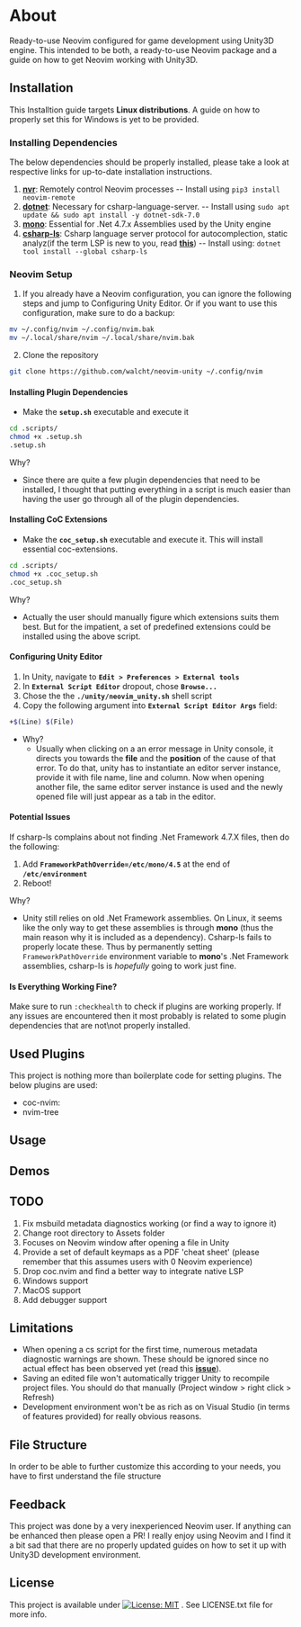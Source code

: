 # About

Ready-to-use Neovim configured for game development using Unity3D engine. This
intended to be both, a ready-to-use Neovim package and a guide on how to get Neovim
working with Unity3D.

## Installation

This Installtion guide targets __Linux distributions__. A guide on how to
properly set this for Windows is yet to be provided.

### Installing Dependencies
The below dependencies should be properly installed, please take a look at
respective links for up-to-date installation instructions.

1. __[nvr][nvr_repo]__: Remotely control Neovim processes -- Install using ```pip3
install neovim-remote```
2. __[dotnet][dotnet_installation]__: Necessary for csharp-language-server.
-- Install using ```sudo apt update && sudo apt install -y dotnet-sdk-7.0```
3. __[mono][mono_installation]__: Essential for .Net 4.7.x Assemblies used by
the Unity engine
4. __[csharp-ls][csharpls_installation]__: Csharp language server protocol for
autocomplection, static analyz(if the term LSP is new to you, read 
__[this][lsp]__) -- Install using: ```dotnet tool install --global csharp-ls```

### Neovim Setup

1. If you already have a Neovim configuration, you can ignore the following
steps and jump to Configuring Unity Editor. Or if you want to use this
configuration, make sure to do a backup:

```bash
mv ~/.config/nvim ~/.config/nvim.bak
mv ~/.local/share/nvim ~/.local/share/nvim.bak
```

2. Clone the repository

```bash
git clone https://github.com/walcht/neovim-unity ~/.config/nvim
```


#### Installing Plugin Dependencies

- Make the __```setup.sh```__ executable and execute it

```bash
cd .scripts/
chmod +x .setup.sh
.setup.sh
```

Why?

- Since there are quite a few plugin dependencies that need to be installed, I
thought that putting everything in a script is much easier than having the user
go through all of the plugin dependencies.

#### Installing CoC Extensions

- Make the __```coc_setup.sh```__ executable and execute it. This will install
essential coc-extensions.

```bash
cd .scripts/
chmod +x .coc_setup.sh
.coc_setup.sh
```

Why?

- Actually the user should manually figure which extensions suits them best.
But for the impatient, a set of predefined extensions could be installed
using the above script.


#### Configuring Unity Editor

1. In Unity, navigate to __```Edit > Preferences > External tools```__
2. In __```External Script Editor```__ dropout, chose __```Browse...```__
3. Chose the the __```./unity/neovim_unity.sh```__ shell script
4. Copy the following argument into __```External Script Editor Args```__ field:

```bash
+$(Line) $(File)
```

- Why?
  - Usually when clicking on a an error message in Unity console, it directs
    you towards the __file__ and the __position__ of the cause of that error.
    To do that, unity has to instantiate an editor server instance, provide it
    with file name, line and column. Now when opening another file, the same
    editor server instance is used and the newly opened file will just appear
    as a tab in the editor.

#### Potential Issues

If csharp-ls complains about not finding .Net Framework 4.7.X files, then do
the following:

1. Add __```FrameworkPathOverride=/etc/mono/4.5```__ at the end of  
__```/etc/environment```__
2. Reboot!

Why?

- Unity still relies on old .Net Framework assemblies. On Linux, it seems
like the only way to get these assemblies is through __mono__ (thus the main
reason why it is included as a dependency). Csharp-ls fails to properly locate
these. Thus by permanently setting ```FrameworkPathOverride``` environment
variable to __mono__'s .Net Framework assemblies, csharp-ls is _hopefully_
going to work just fine.

#### Is Everything Working Fine?

Make sure to run ```:checkhealth``` to check if plugins are working properly.
If any issues are encountered then it most probably is related to some plugin
dependencies that are not\not properly installed.

## Used Plugins

This project is nothing more than boilerplate code for setting plugins. The
below plugins are used:

- coc-nvim:
- nvim-tree

## Usage

## Demos

## TODO

1. Fix msbuild metadata diagnostics working (or find a way to ignore it)
1. Change root directory to Assets folder
1. Focuses on Neovim window after opening a file in Unity
1. Provide a set of default keymaps as a PDF 'cheat sheet' (please remember
that this assumes users with 0 Neovim experience)
1. Drop coc.nvim and find a better way to integrate native LSP
1. Windows support
1. MacOS support
1. Add debugger support

## Limitations

- When opening a cs script for the first time, numerous metadata diagnostic
warnings are shown. These should be ignored since no actual effect has been
observed yet (read this __[issue][metadata_issue]__).
- Saving an edited file won't automatically trigger Unity to recompile project
files. You should do that manually (Project window > right click > Refresh)
- Development environment won't be as rich as on Visual Studio (in terms of
features provided) for really obvious reasons.

## File Structure

In order to be able to further customize this according to your needs, you
have to first understand the file structure

[nvr_repo]: https://github.com/mhinz/neovim-remote
[dotnet_installation]: https://github.com/dotnet/core/blob/main/linux.md
[mono_installation]: https://www.mono-project.com/download/stable/
[csharpls_installation]: https://github.com/razzmatazz/csharp-language-server
[lsp]: https://microsoft.github.io/language-server-protocol/
[metadata_issue]: https://github.com/dotnet/format/issues/56

## Feedback

This project was done by a very inexperienced Neovim user. If anything can be
enhanced then please open a PR!
I really enjoy using Neovim and I find it a bit sad that there are no
properly updated guides on how to set it up with Unity3D development
environment.

## License

This project is available under
[![License: MIT](https://img.shields.io/badge/License-MIT-yellow.svg)](https://opensource.org/licenses/MIT)
. See LICENSE.txt file for more info.
